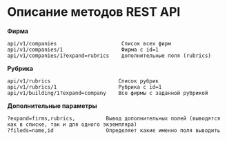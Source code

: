# Описание методов REST API

**Фирма**
```
api/v1/companies                     Список всех фирм
api/v1/companies/1                   Фирма с id=1
api/v1/companies/1?expand=rubrics    дополнительные поля (rubrics)
```

**Рубрика**
```
api/v1/rubrics                      Список рубрик
api/v1/rubrics/1                    Рубрика с id=1
api/v1/building/1?expand=company    Все фирмы с заданной рубрикой
```

**Дополнительные параметры**
```
?expand=firms,rubrics,          Вывод дополнительных полей (выводятся как в списке, так и для одного экземпляра)
?fileds=name,id                 Определяет какие именно поля выводить
```